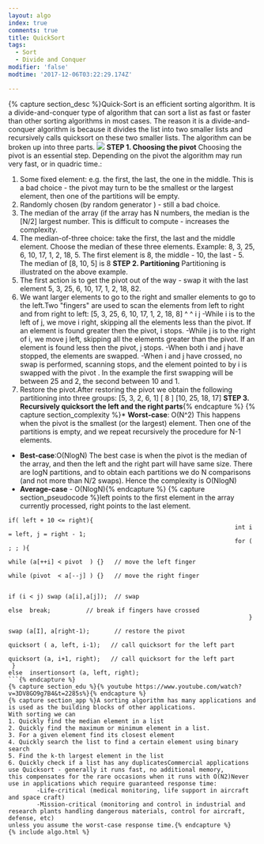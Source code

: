 ```yaml
---
layout: algo
index: true
comments: true
title: QuickSort
tags:
  - Sort
  - Divide and Conquer
modifier: 'false'
modtime: '2017-12-06T03:22:29.174Z'

---
```

{% capture section_desc %}Quick-Sort is an efficient sorting algorithm. It is a divide-and-conquer type of algorithm that can sort a list as fast or faster than other sorting algorithms in most cases. The reason it is a divide-and-conquer algorithm is because it divides the list into two smaller lists and recursively calls quicksort on these two smaller lists. The algorithm can be broken up into three parts.
![](https://upload.wikimedia.org/wikipedia/commons/thumb/a/af/Quicksort-diagram.svg/400px-Quicksort-diagram.svg.png)
**STEP 1. Choosing the pivot**
Choosing the pivot is an essential step. Depending on the pivot the algorithm may run very fast, or in quadric time.:		
1. Some fixed element: e.g. the first, the last, the one in the middle.
This is a bad choice - the pivot may turn to be the smallest or the largest element, then one of the partitions will be empty.
2. Randomly chosen (by random generator ) - still a bad choice.
3. The median of the array (if the array has N numbers, the median is the [N/2] largest number. This is difficult to compute - increases the complexity.
4. The median-of-three choice: take the first, the last and the middle element. 
Choose the median of these three elements.
Example:
8, 3, 25, 6, 10, 17, 1, 2, 18, 5. 
The first element is 8, the middle - 10, the last - 5.
The median of [8, 10, 5] is 8
**STEP 2. Partitioning**
Partitioning is illustrated on the above example.
1. The first action is to get the pivot out of the way - swap it with the last element
								5, 3, 25, 6, 10, 17, 1, 2, 18, 82. 
2. We want larger elements to go to the right and smaller elements to go to the left.Two "fingers" are used to scan the elements from left to right and from right to left:
						[5, 3, 25, 6, 10, 17, 1, 2, 18, 8]
						^                                           ^
						 i                                            j
			-While i is to the left of j, we move i right, skipping all the elements less than the pivot. If an element is found greater then the pivot, i stops.
			-While j is to the right of i, we move j left, skipping all the elements greater than the pivot. If an element is found less then the pivot, j stops.
			-When both i and j have stopped, the elements are swapped.
			-When i and j have crossed, no swap is performed, scanning stops, and the element pointed to by i is swapped with the pivot .
	In the example the first swapping will be between 25 and 2, the second between 10 and 1.
3. Restore the pivot.After restoring the pivot we obtain the following partitioning into three groups:
									[5, 3, 2, 6, 1] [ 8 ] [10, 25, 18, 17]
**STEP 3. Recursively quicksort the left and the right parts**{% endcapture %}
{% capture section_complexity %}* **Worst-case**: O(N^2)
This happens when the pivot is the smallest (or the largest) element. Then one of the partitions is empty, and we repeat recursively the procedure for N-1 elements.
* **Best-case**:O(NlogN) The best case is when the pivot is the median of the array, and then the left and the right part will have same size.
There are logN partitions, and to obtain each partitions we do N comparisons (and not more than N/2 swaps). Hence the complexity is O(NlogN)
* **Average-case** - O(NlogN){% endcapture %}
{% capture section_pseudocode %}left points to the first element in the array currently processed, right points to the last element.
```
if( left + 10 <= right){
																int i = left, j = right - 1;
																for ( ; ; ){
																							while (a[++i] < pivot  ) {}   // move the left finger
																							while (pivot  < a[--j] ) {}	  // move the right finger
																							
																							if (i < j) swap (a[i],a[j]);  // swap	
																							else  break;		  // break if fingers have crossed
																	}
																	swap (a[I], a[right-1);		  // restore the pivot
																 quicksort ( a, left, i-1);	  // call quicksort for the left part
																 quicksort (a, i+1, right);	  // call quicksort for the left part
 }
else  insertionsort (a, left, right);
```{% endcapture %}
{% capture section_edu %}{% youtube https://www.youtube.com/watch?v=3DV8GO9g7B4&t=2285s%}{% endcapture %}
{% capture section_app %}A sorting algorithm has many applications and is used as the building blocks of other applications.
With sorting we can
1. Quickly find the median element in a list
2. Quickly find the maximum or minimum element in a list.
3. For a given element find its closest element
4. Quickly search the list to find a certain element using binary search
5. Find the k-th largest element in the list
6. Quickly check if a list has any duplicatesCommercial applications use Quicksort - generally it runs fast, no additional memory, 
this compensates for the rare occasions when it runs with O(N2)Never use in applications which require guaranteed response time:
		-Life-critical (medical monitoring, life support in aircraft and space craft)
		-Mission-critical (monitoring and control in industrial and research plants handling dangerous materials, control for aircraft, defense, etc)
unless you assume the worst-case response time.{% endcapture %}
{% include algo.html %}